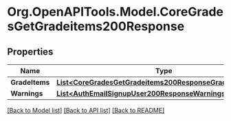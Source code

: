 # Org.OpenAPITools.Model.CoreGradesGetGradeitems200Response

## Properties

Name | Type | Description | Notes
------------ | ------------- | ------------- | -------------
**GradeItems** | [**List&lt;CoreGradesGetGradeitems200ResponseGradeItemsInner&gt;**](CoreGradesGetGradeitems200ResponseGradeItemsInner.md) |  | 
**Warnings** | [**List&lt;AuthEmailSignupUser200ResponseWarningsInner&gt;**](AuthEmailSignupUser200ResponseWarningsInner.md) |  | [optional] 

[[Back to Model list]](../README.md#documentation-for-models) [[Back to API list]](../README.md#documentation-for-api-endpoints) [[Back to README]](../README.md)

